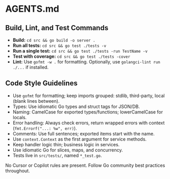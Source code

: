 # AGENTS.md

## Build, Lint, and Test Commands
- **Build:** `cd src && go build -o server .`
- **Run all tests:** `cd src && go test ./tests -v`
- **Run a single test:** `cd src && go test ./tests -run TestName -v`
- **Test with coverage:** `cd src && go test ./tests -cover`
- **Lint:** Use `gofmt -w .` for formatting. Optionally, use `golangci-lint run ./...` if installed.

## Code Style Guidelines
- Use `gofmt` for formatting; keep imports grouped: stdlib, third-party, local (blank lines between).
- Types: Use idiomatic Go types and struct tags for JSON/DB.
- Naming: CamelCase for exported types/functions; lowerCamelCase for locals.
- Error handling: Always check errors, return wrapped errors with context (`fmt.Errorf("...: %w", err)`).
- Comments: Use full sentences; exported items start with the name.
- Use `context.Context` as the first argument for service methods.
- Keep handler logic thin; business logic in services.
- Use idiomatic Go for slices, maps, and concurrency.
- Tests live in `src/tests/`, named `*_test.go`.

No Cursor or Copilot rules are present. Follow Go community best practices throughout.